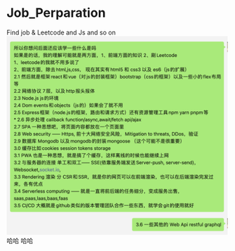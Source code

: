 # Job_Perparation
Find job &amp; Leetcode and Js and so on
![Knowledge of front end](https://github.com/Liny777/Job_Perparation/raw/master/Photo/Arc.png)
哈哈
哈哈<br>

